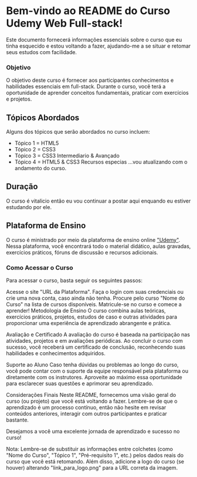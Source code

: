 
# Bem-vindo ao README do Curso Udemy Web Full-stack!
Este documento fornecerá informações essenciais sobre o curso que eu tinha esquecido e estou voltando a fazer, ajudando-me a se situar e retomar seus estudos com facilidade.

### Objetivo
O objetivo deste curso é fornecer aos participantes conhecimentos e habilidades essenciais em full-stack. Durante o curso, você terá a oportunidade de aprender conceitos fundamentais, praticar com exercícios e projetos.

## Tópicos Abordados
Alguns dos tópicos que serão abordados no curso incluem:

* Tópico 1 = HTML5
* Tópico 2 = CSS3
* Tópico 3 = CSS3 Intermediario & Avançado 
* Tópico 4 = HTML5 & CSS3 Recursos especias
...vou atualizando com o andamento do curso.

## Duração
O curso é vitalicio então eu vou continuar a postar aqui enquando eu estiver estudando por ele.

## Plataforma de Ensino
O curso é ministrado por meio da plataforma de ensino online ["Udemy"](https://www.udemy.com/). Nessa plataforma, você encontrará todo o material didático, aulas gravadas, exercícios práticos, fóruns de discussão e recursos adicionais.

### Como Acessar o Curso
Para acessar o curso, basta seguir os seguintes passos:

Acesse o site "URL da Plataforma".
Faça o login com suas credenciais ou crie uma nova conta, caso ainda não tenha.
Procure pelo curso "Nome do Curso" na lista de cursos disponíveis.
Matricule-se no curso e comece a aprender!
Metodologia de Ensino
O curso combina aulas teóricas, exercícios práticos, projetos, estudos de caso e outras atividades para proporcionar uma experiência de aprendizado abrangente e prática.

Avaliação e Certificado
A avaliação do curso é baseada na participação nas atividades, projetos e em avaliações periódicas. Ao concluir o curso com sucesso, você receberá um certificado de conclusão, reconhecendo suas habilidades e conhecimentos adquiridos.

Suporte ao Aluno
Caso tenha dúvidas ou problemas ao longo do curso, você pode contar com o suporte da equipe responsável pela plataforma ou diretamente com os instrutores. Aproveite ao máximo essa oportunidade para esclarecer suas questões e aprimorar seu aprendizado.

Considerações Finais
Neste README, fornecemos uma visão geral do curso (ou projeto) que você está voltando a fazer. Lembre-se de que o aprendizado é um processo contínuo, então não hesite em revisar conteúdos anteriores, interagir com outros participantes e praticar bastante.

Desejamos a você uma excelente jornada de aprendizado e sucesso no curso!

Nota: Lembre-se de substituir as informações entre colchetes (como "Nome do Curso", "Tópico 1", "Pré-requisito 1", etc.) pelos dados reais do curso que você está retomando. Além disso, adicione a logo do curso (se houver) alterando "link_para_logo.png" para a URL correta da imagem.
